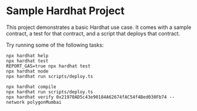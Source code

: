 # Sample Hardhat Project

This project demonstrates a basic Hardhat use case. It comes with a sample contract, a test for that contract, and a script that deploys that contract.

Try running some of the following tasks:

```shell
npx hardhat help
npx hardhat test
REPORT_GAS=true npx hardhat test
npx hardhat node
npx hardhat run scripts/deploy.ts
```

```
npx hardhat compile
npx hardhat run scripts/deploy.ts
npx hardhat verify 0x21970AD5c43e90184A62674fAC54f4Bed030Fb74 --network polygonMumbai 
```